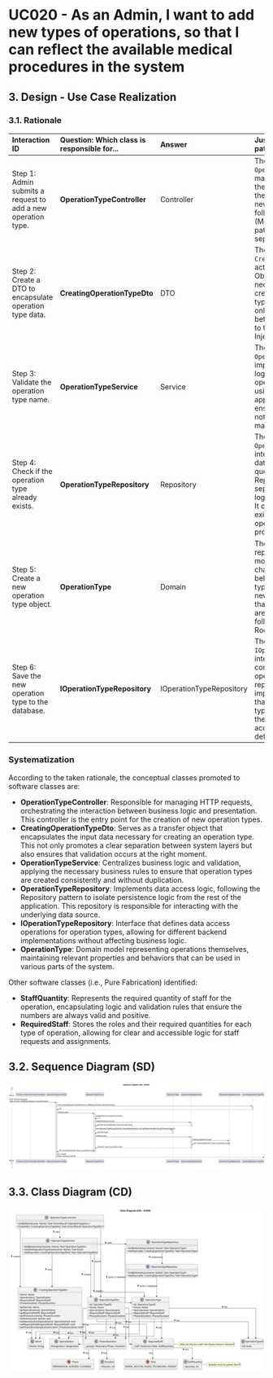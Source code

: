 # UC020 - As an Admin, I want to add new types of operations, so that I can reflect the available medical procedures in the system

## 3. Design - Use Case Realization

### 3.1. Rationale

| Interaction ID                                       | Question: Which class is responsible for...         | Answer                              | Justification (with patterns)                                                                                                        |
|:-----------------------------------------------------|:----------------------------------------------------|:------------------------------------|:-------------------------------------------------------------------------------------------------------------------------------------|
| Step 1: Admin submits a request to add a new operation type. | **OperationTypeController**                          | Controller                          | The `OperationTypeController` manages the input from the Admin and initiates the creation flow for a new operation type, following the MVC (Model-View-Controller) pattern that promotes separation of concerns.                                     |
| Step 2: Create a DTO to encapsulate operation type data. | **CreatingOperationTypeDto**                        | DTO                                 | The `CreatingOperationTypeDto` acts as a Data Transfer Object, encapsulating all necessary parameters for creating an operation type. This ensures that only valid data is passed between layers, adhering to the Dependency Injection principle.     |
| Step 3: Validate the operation type name.           | **OperationTypeService**                             | Service                             | The `OperationTypeService` implements the business logic that validates the operation type name, using Business Validation approaches from DDD to ensure the system does not allow duplicates and maintains data integrity.                                     |
| Step 4: Check if the operation type already exists. | **OperationTypeRepository**                          | Repository                          | The `OperationTypeRepository` interacts with the database through queries, using the Repository pattern to separate data access logic from business logic. It checks for the existence of the operation type by the provided name.                      |
| Step 5: Create a new operation type object.         | **OperationType**                                   | Domain                              | The `OperationType` class represents the domain model encapsulating all characteristics and behaviors of an operation type. When creating a new instance, it ensures that all required attributes are correctly filled, following the Aggregate Root pattern of DDD. |
| Step 6: Save the new operation type to the database.| **IOperationTypeRepository**                        | IOperationTypeRepository            | The `IOperationTypeRepository` interface defines a contract for persisting operation types. The repository implementation ensures that the new operation type is saved correctly to the database, respecting access and storage rules defined in DDD.                             |

### Systematization

According to the taken rationale, the conceptual classes promoted to software classes are:

* **OperationTypeController**: Responsible for managing HTTP requests, orchestrating the interaction between business logic and presentation. This controller is the entry point for the creation of new operation types.
* **CreatingOperationTypeDto**: Serves as a transfer object that encapsulates the input data necessary for creating an operation type. This not only promotes a clear separation between system layers but also ensures that validation occurs at the right moment.
* **OperationTypeService**: Centralizes business logic and validation, applying the necessary business rules to ensure that operation types are created consistently and without duplication.
* **OperationTypeRepository**: Implements data access logic, following the Repository pattern to isolate persistence logic from the rest of the application. This repository is responsible for interacting with the underlying data source.
* **IOperationTypeRepository**: Interface that defines data access operations for operation types, allowing for different backend implementations without affecting business logic.
* **OperationType**: Domain model representing operations themselves, maintaining relevant properties and behaviors that can be used in various parts of the system.

Other software classes (i.e., Pure Fabrication) identified:

* **StaffQuantity**: Represents the required quantity of staff for the operation, encapsulating logic and validation rules that ensure the numbers are always valid and positive.
* **RequiredStaff**: Stores the roles and their required quantities for each type of operation, allowing for clear and accessible logic for staff requests and assignments.

## 3.2. Sequence Diagram (SD)

![uc020-sequence-diagram.svg](svg/uc020-sequence-diagram.svg)

## 3.3. Class Diagram (CD)

![uc020-class-diagram.svg](svg/uc020-class-diagram.svg)
